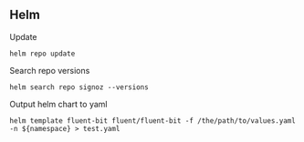 ## Helm
Update
```
helm repo update
```

Search repo versions
```
helm search repo signoz --versions
```

Output helm chart to yaml
```
helm template fluent-bit fluent/fluent-bit -f /the/path/to/values.yaml -n ${namespace} > test.yaml
```
